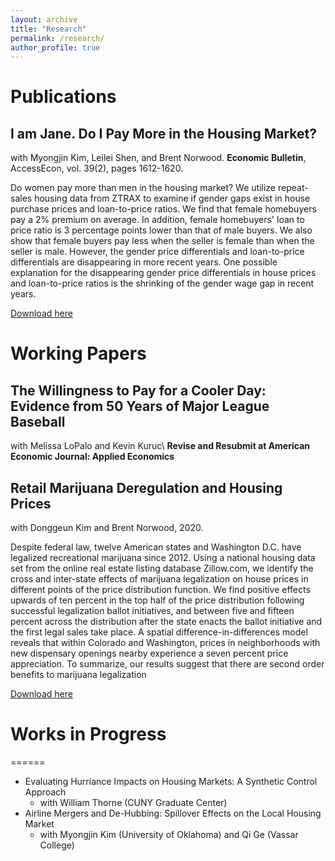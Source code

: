 ```yaml
---
layout: archive
title: "Research"
permalink: /research/
author_profile: true
---
```

# Publications
## I am Jane. Do I Pay More in the Housing Market?
with Myongjin Kim, Leilei Shen, and Brent Norwood.
**Economic Bulletin**, AccessEcon, vol. 39(2), pages 1612-1620.

Do women pay more than men in the housing market? We utilize repeat-sales
housing data from ZTRAX to examine if gender gaps exist in house purchase prices
and loan-to-price ratios. We find that female homebuyers pay a 2% premium on
average. In addition, female homebuyers' loan to price ratio is 3 percentage
points lower than that of male buyers. We also show that female buyers pay
less when the seller is female than when the seller is male. However, the
gender price differentials and loan-to-price differentials are disappearing
in more recent years. One possible explanation for the disappearing gender
price differentials in house prices and loan-to-price ratios is the shrinking
of the gender wage gap in recent years.

[Download here](http://seantoconnor.github.io/files/gender_housing.pdf)

# Working Papers

## The Willingness to Pay for a Cooler Day: Evidence from 50 Years of Major League Baseball
with Melissa LoPalo and Kevin Kuruc\\
**Revise and Resubmit at American Economic Journal: Applied Economics**

## Retail Marijuana Deregulation and Housing Prices
with Donggeun Kim and Brent Norwood, 2020.

Despite federal law, twelve American states and Washington D.C. have legalized recreational marijuana since 2012. Using a national housing data set from the online real estate listing database Zillow.com, we identify the cross and inter-state effects of marijuana legalization on house prices in different points of the price distribution function. We find positive effects upwards of ten percent in the top half of the price distribution following successful legalization ballot initiatives, and between five and fifteen percent across the distribution after the state enacts the ballot initiative and the first legal sales take place. A spatial difference-in-differences model reveals that within Colorado and Washington, prices in neighborhoods with new dispensary openings nearby experience a seven percent price appreciation. To summarize, our results suggest that there are second order benefits to marijuana legalization

[Download here](http://seantoconnor.github.io/files/pot_v2.pdf)

# Works in Progress
======
* Evaluating Hurriance Impacts on Housing Markets: A Synthetic Control Approach
  * with William Thorne (CUNY Graduate Center)
* Airline Mergers and De-Hubbing: Spillover Effects on the Local Housing Market
  * with Myongjin Kim (University of Oklahoma) and Qi Ge (Vassar College)
